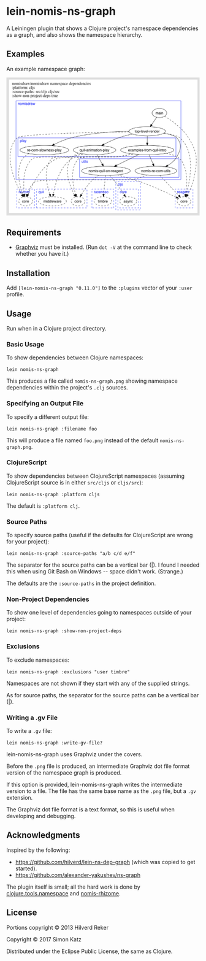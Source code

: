 # lein-nomis-ns-graph

A Leiningen plugin that shows a Clojure project's namespace dependencies
as a graph, and also shows the namespace hierarchy.


## Examples

An example namespace graph:

![An example namespace graph](examples/example-nomis-ns-graph-001.png)


## Requirements

* [Graphviz](http://www.graphviz.org/) must be installed. (Run `dot -V` at the command line to check whether you have it.)

## Installation

Add `[lein-nomis-ns-graph "0.11.0"]` to the `:plugins` vector of your `:user`
profile.

## Usage

Run when in a Clojure project directory.

### Basic Usage

To show dependencies between Clojure namespaces:

    lein nomis-ns-graph

This produces a file called `nomis-ns-graph.png` showing namespace dependencies
within the project's `.clj` sources.


### Specifying an Output File

To specify a different output file:

    lein nomis-ns-graph :filename foo

This will produce a file named `foo.png` instead of the default
`nomis-ns-graph.png`.

### ClojureScript

To show dependencies between ClojureScript namespaces (assuming ClojureScript
source is in either `src/cljs` or `cljs/src`):

    lein nomis-ns-graph :platform cljs

The default is `:platform clj`.

### Source Paths

To specify source paths (useful if the defaults for ClojureScript are wrong
for your project):

    lein nomis-ns-graph :source-paths "a/b c/d e/f"

The separator for the source paths can be a vertical bar (|). I found I
needed this when using Git Bash on Windows -- space didn't work. (Strange.)

The defaults are the `:source-paths` in the project definition.

### Non-Project Dependencies

To show one level of dependencies going to namespaces outside of your project:

    lein nomis-ns-graph :show-non-project-deps

### Exclusions

To exclude namespaces:

    lein nomis-ns-graph :exclusions "user timbre"

Namespaces are not shown if they start with any of the supplied strings.

As for source paths, the separator for the source paths can be a vertical bar
(|).

### Writing a .gv File

To write a `.gv` file:

    lein nomis-ns-graph :write-gv-file?

lein-nomis-ns-graph uses Graphviz under the covers.

Before the `.png` file is produced, an intermediate Graphviz dot file format
version of the namespace graph is produced.

If this option is provided, lein-nomis-ns-graph writes the intermediate version
to a file. The file has the same base name as the `.png` file, but a `.gv`
extension.

The Graphviz dot file format is a text format, so this is useful when developing
and debugging.

## Acknowledgments

Inspired by the following:

* https://github.com/hilverd/lein-ns-dep-graph (which was copied to get started).
* https://github.com/alexander-yakushev/ns-graph


The plugin itself is small; all the hard work is done by
[clojure.tools.namespace](https://github.com/clojure/tools.namespace) and
[nomis-rhizome](https://github.com/simon-katz/nomis-rhizome).

## License

Portions copyright © 2013 Hilverd Reker

Copyright © 2017 Simon Katz

Distributed under the Eclipse Public License, the same as Clojure.
